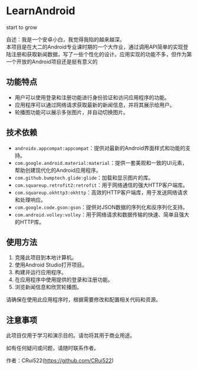# LearnAndroid
start to grow

自述：我是一个安卓小白，我觉得我陷的越来越深。  
本项目是在大二的Android专业课时期的一个大作业，通过调用API简单的实现登陆注册和获取新闻数据，写了一些个性化的设计。应用实现的功能不多，但作为第一个开放的Android项目还是挺有意义的

## 功能特点

- 用户可以使用登录和注册功能进行身份验证和访问应用程序的功能。
- 应用程序可以通过网络请求获取最新的新闻信息，并将其展示给用户。
- 轮播图功能可以展示多张图片，并自动切换图片。

## 技术依赖

- `androidx.appcompat:appcompat`：提供对最新的Android界面样式和功能的支持。
- `com.google.android.material:material`：提供一套美观和一致的UI元素，帮助创建现代化的Android应用程序。
- `com.github.bumptech.glide:glide`：加载和显示图片的库。
- `com.squareup.retrofit2:retrofit`：用于网络通信的强大HTTP客户端库。
- `com.squareup.okhttp3:okhttp`：高效的HTTP客户端库，用于发送网络请求和处理响应。
- `com.google.code.gson:gson`：提供对JSON数据的序列化和反序列化支持。
- `com.android.volley:volley`：用于网络请求和数据传输的快速、简单且强大的HTTP库。

## 使用方法

1. 克隆此项目到本地计算机。
2. 使用Android Studio打开项目。
3. 构建并运行应用程序。
4. 在应用程序中使用提供的登录和注册功能。
5. 浏览新闻信息和欣赏轮播图。

请确保在使用此应用程序时，根据需要修改和配置相关代码和资源。

## 注意事项

此项目仅用于学习和演示目的。请勿将其用于商业用途。

如有任何疑问或问题，请随时联系作者。

作者：CRui522(https://github.com/CRui522)
